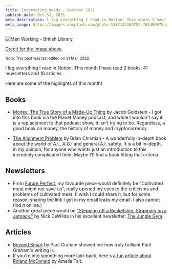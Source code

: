 ```yaml
---
title: Interesting Reads - October 2021
publish_date: Oct 31, 2021
meta_description: I log everything I read in Notion. This month I have read 2 books, 41 newsletters and 16 articles. Here are some of the highlights of this month!
meta_image: https://images.unsplash.com/photo-1582125169759-761d00975abe?ixlib=rb-1.2.1&ixid=MnwxMjA3fDB8MHxwaG90by1wYWdlfHx8fGVufDB8fHx8&auto=format&fit=crop&w=1769&q=80
---
```


![Men Working - British Library](https://images.unsplash.com/photo-1582125169759-761d00975abe?ixlib=rb-1.2.1&ixid=MnwxMjA3fDB8MHxwaG90by1wYWdlfHx8fGVufDB8fHx8&auto=format&fit=crop&w=1769&q=80)

[Credit for the image above](https://images.unsplash.com/photo-1582125169759-761d00975abe?ixlib=rb-1.2.1&ixid=MnwxMjA3fDB8MHxwaG90by1wYWdlfHx8fGVufDB8fHx8&auto=format&fit=crop&w=1769&q=80).

<small>Note: This post was last edited on 31 Mar, 2022.</small>

I log everything I read in Notion. This month I have read 2 books, 41 newsletters and 16 articles.

Here are some of the highlights of this month!

## Books

- [Money: The True Story of a Made-Up Thing](https://www.goodreads.com/book/show/54143001-money) by Jacob Goldstein - I got into this book via the Planet Money podcast, and while I wouldn't say it is a replacement to that podcast show, it isn't trying to be. Regardless, a good book on money, the history of money and cryptocurrency.

- [The Alignment Problem](https://www.goodreads.com/book/show/50489349-the-alignment-problem) by Brian Christian - A wonderfully in-depth book about the world of A.I., A.G.I and general A.I. safety. It is a bit in-depth, in my opinion, for anyone who wants just an introduction to this incredibly complicated field. Maybe I'll find a book fitting that criteria.

## Newsletters

- From [Future Perfect](https://www.vox.com/future-perfect), my favourite piece would definitely be "Cultivated meat might not save us", really opened my eyes to the criticisms and problems of cultivated meat. (I wish I could share it, but for some reason, sharing the link I got in my email leaks my email. I also cannot find it online.)
- Another great piece would be ["Stepping off a Rocketship. Strapping on a Jetpack."](https://junglegym.substack.com/p/stepping-off-a-rocketship-strapping) by Nick DeWilde in his excellent newsletter: [The Jungle Gym](https://junglegym.substack.com/).

## Articles

- [Beyond Smart](http://www.paulgraham.com/smart.html) by Paul Graham showed me how truly brilliant Paul Graham's writing is.
- If you're into something more laid-back, here's [a fun article about Roland McDonald](https://www.vice.com/en/article/v7ew98/what-happened-to-ronald-mcdonald) by Amelia Tait.
